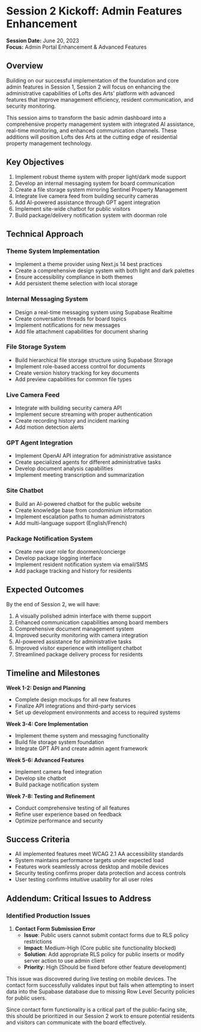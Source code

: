# Session 2 Kickoff: Admin Features Enhancement

**Session Date:** June 20, 2023  
**Focus:** Admin Portal Enhancement & Advanced Features

## Overview

Building on our successful implementation of the foundation and core admin features in Session 1, Session 2 will focus on enhancing the administrative capabilities of Lofts des Arts' platform with advanced features that improve management efficiency, resident communication, and security monitoring.

This session aims to transform the basic admin dashboard into a comprehensive property management system with integrated AI assistance, real-time monitoring, and enhanced communication channels. These additions will position Lofts des Arts at the cutting edge of residential property management technology.

## Key Objectives

1. Implement robust theme system with proper light/dark mode support
2. Develop an internal messaging system for board communication
3. Create a file storage system mirroring Sentinel Property Management
4. Integrate live camera feed from building security cameras
5. Add AI-powered assistance through GPT agent integration
6. Implement site-wide chatbot for public visitors
7. Build package/delivery notification system with doorman role

## Technical Approach

### Theme System Implementation
- Implement a theme provider using Next.js 14 best practices
- Create a comprehensive design system with both light and dark palettes
- Ensure accessibility compliance in both themes
- Add persistent theme selection with local storage

### Internal Messaging System
- Design a real-time messaging system using Supabase Realtime
- Create conversation threads for board topics
- Implement notifications for new messages
- Add file attachment capabilities for document sharing

### File Storage System
- Build hierarchical file storage structure using Supabase Storage
- Implement role-based access control for documents
- Create version history tracking for key documents
- Add preview capabilities for common file types

### Live Camera Feed
- Integrate with building security camera API
- Implement secure streaming with proper authentication
- Create recording history and incident marking
- Add motion detection alerts

### GPT Agent Integration
- Implement OpenAI API integration for administrative assistance
- Create specialized agents for different administrative tasks
- Develop document analysis capabilities
- Implement meeting transcription and summarization

### Site Chatbot
- Build an AI-powered chatbot for the public website
- Create knowledge base from condominium information
- Implement escalation paths to human administrators
- Add multi-language support (English/French)

### Package Notification System
- Create new user role for doormen/concierge
- Develop package logging interface
- Implement resident notification system via email/SMS
- Add package tracking and history for residents

## Expected Outcomes

By the end of Session 2, we will have:

1. A visually polished admin interface with theme support
2. Enhanced communication capabilities among board members
3. Comprehensive document management system
4. Improved security monitoring with camera integration
5. AI-powered assistance for administrative tasks
6. Improved visitor experience with intelligent chatbot
7. Streamlined package delivery process for residents

## Timeline and Milestones

**Week 1-2: Design and Planning**
- Complete design mockups for all new features
- Finalize API integrations and third-party services
- Set up development environments and access to required systems

**Week 3-4: Core Implementation**
- Implement theme system and messaging functionality
- Build file storage system foundation
- Integrate GPT API and create admin agent framework

**Week 5-6: Advanced Features**
- Implement camera feed integration
- Develop site chatbot
- Build package notification system

**Week 7-8: Testing and Refinement**
- Conduct comprehensive testing of all features
- Refine user experience based on feedback
- Optimize performance and security

## Success Criteria

- All implemented features meet WCAG 2.1 AA accessibility standards
- System maintains performance targets under expected load
- Features work seamlessly across desktop and mobile devices
- Security testing confirms proper data protection and access controls
- User testing confirms intuitive usability for all user roles

## Addendum: Critical Issues to Address

### Identified Production Issues

1. **Contact Form Submission Error**
   - **Issue**: Public users cannot submit contact forms due to RLS policy restrictions
   - **Impact**: Medium-High (Core public site functionality blocked)
   - **Solution**: Add appropriate RLS policy for public inserts or modify server action to use admin client
   - **Priority**: High (Should be fixed before other feature development)

This issue was discovered during live testing on mobile devices. The contact form successfully validates input but fails when attempting to insert data into the Supabase database due to missing Row Level Security policies for public users. 

Since contact form functionality is a critical part of the public-facing site, this should be prioritized in our Session 2 work to ensure potential residents and visitors can communicate with the board effectively. 